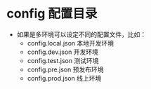 # config 配置目录

* 如果是多环境可以设定不同的配置文件，比如：
  * config.local.json 本地开发环境
  * config.dev.json 开发环境
  * config.test.json 测试环境
  * config.pre.json 预发布环境
  * config.prod.json 线上环境
  